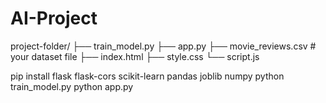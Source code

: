 # AI-Project
project-folder/
├── train_model.py
├── app.py
├── movie_reviews.csv  # your dataset file
├── index.html
├── style.css
└── script.js

pip install flask flask-cors scikit-learn pandas joblib numpy
python train_model.py
python app.py
